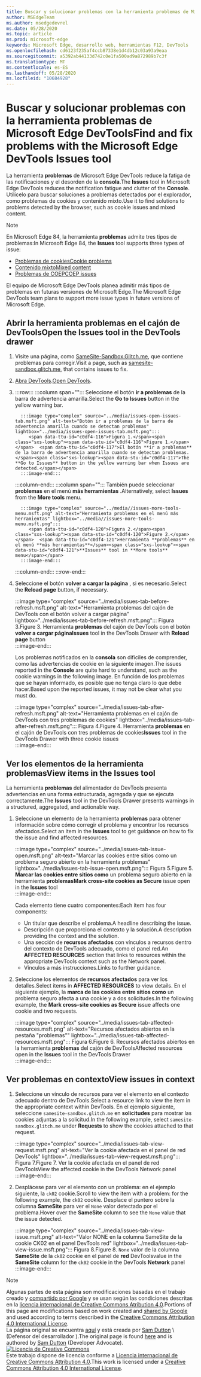 ```yaml
---
title: Buscar y solucionar problemas con la herramienta problemas de Microsoft Edge DevTools
author: MSEdgeTeam
ms.author: msedgedevrel
ms.date: 05/28/2020
ms.topic: article
ms.prod: microsoft-edge
keywords: Microsoft Edge, desarrollo web, herramientas F12, DevTools
ms.openlocfilehash: cd6123f235af4ccb87338e1d4db12c03a93a9eaa
ms.sourcegitcommit: a5392ab44133d742c0e1fa500ad9a872989b7c3f
ms.translationtype: MT
ms.contentlocale: es-ES
ms.lasthandoff: 05/28/2020
ms.locfileid: "10684928"
---
```

<!-- Copyright Sam Dutton 

   Licensed under the Apache License, Version 2.0 (the "License");
   you may not use this file except in compliance with the License.
   You may obtain a copy of the License at

       https://www.apache.org/licenses/LICENSE-2.0

   Unless required by applicable law or agreed to in writing, software
   distributed under the License is distributed on an "AS IS" BASIS,
   WITHOUT WARRANTIES OR CONDITIONS OF ANY KIND, either express or implied.
   See the License for the specific language governing permissions and
   limitations under the License.  -->  





# <span data-ttu-id="c0df4-103">Buscar y solucionar problemas con la herramienta problemas de Microsoft Edge DevTools</span><span class="sxs-lookup"><span data-stu-id="c0df4-103">Find and fix problems with the Microsoft Edge DevTools Issues tool</span></span>   



<span data-ttu-id="c0df4-104">La herramienta **problemas** de Microsoft Edge DevTools reduce la fatiga de las notificaciones y el desorden de la **consola**.</span><span class="sxs-lookup"><span data-stu-id="c0df4-104">The **Issues** tool in Microsoft Edge DevTools reduces the notification fatigue and clutter of the **Console**.</span></span>  <span data-ttu-id="c0df4-105">Utilícelo para buscar soluciones a problemas detectados por el explorador, como problemas de cookies y contenido mixto.</span><span class="sxs-lookup"><span data-stu-id="c0df4-105">Use it to find solutions to problems detected by the browser, such as cookie issues and mixed content.</span></span>  

> [!NOTE]
> <span data-ttu-id="c0df4-106">En Microsoft Edge 84, la herramienta **problemas** admite tres tipos de problemas:</span><span class="sxs-lookup"><span data-stu-id="c0df4-106">In Microsoft Edge 84, the **Issues** tool supports three types of issue:</span></span>  
> *   [<span data-ttu-id="c0df4-107">Problemas de cookies</span><span class="sxs-lookup"><span data-stu-id="c0df4-107">Cookie problems</span></span>][MDNSameSiteCookies]  
> *   [<span data-ttu-id="c0df4-108">Contenido mixto</span><span class="sxs-lookup"><span data-stu-id="c0df4-108">Mixed content</span></span>][MDNMixedContent]  
> *   [<span data-ttu-id="c0df4-109">Problemas de COEP</span><span class="sxs-lookup"><span data-stu-id="c0df4-109">COEP issues</span></span>][W3CCOEPSpec]
> 
> <span data-ttu-id="c0df4-110">El equipo de Microsoft Edge DevTools planea admitir más tipos de problemas en futuras versiones de Microsoft Edge.</span><span class="sxs-lookup"><span data-stu-id="c0df4-110">The Microsoft Edge DevTools team plans to support more issue types in future versions of Microsoft Edge.</span></span>  

## <span data-ttu-id="c0df4-111">Abrir la herramienta problemas en el cajón de DevTools</span><span class="sxs-lookup"><span data-stu-id="c0df4-111">Open the Issues tool in the DevTools drawer</span></span>   

1.  <span data-ttu-id="c0df4-112">Visite una página, como [SameSite-Sandbox.Glitch.me][GlitchSamesiteSandbox], que contiene problemas para corregir.</span><span class="sxs-lookup"><span data-stu-id="c0df4-112">Visit a page, such as [samesite-sandbox.glitch.me][GlitchSamesiteSandbox], that contains issues to fix.</span></span>  
1.  <span data-ttu-id="c0df4-113">[Abra DevTools][DevtoolsOpen].</span><span class="sxs-lookup"><span data-stu-id="c0df4-113">[Open DevTools][DevtoolsOpen].</span></span>  
1.  :::row:::
       :::column span="":::
          <span data-ttu-id="c0df4-114">Seleccione el botón **ir a problemas** de la barra de advertencia amarilla.</span><span class="sxs-lookup"><span data-stu-id="c0df4-114">Select the **Go to Issues** button in the yellow warning bar.</span></span>  
          
          :::image type="complex" source="../media/issues-open-issues-tab.msft.png" alt-text="Botón ir a problemas de la barra de advertencia amarilla cuando se detectan problemas" lightbox="../media/issues-open-issues-tab.msft.png":::
             <span data-ttu-id="c0df4-116">Figura 1.</span><span class="sxs-lookup"><span data-stu-id="c0df4-116">Figure 1.</span></span>  <span data-ttu-id="c0df4-117">El botón **ir a problemas** de la barra de advertencia amarilla cuando se detectan problemas.</span><span class="sxs-lookup"><span data-stu-id="c0df4-117">The **Go to Issues** button in the yellow warning bar when Issues are detected.</span></span>  
          :::image-end:::  
       :::column-end:::
       :::column span="":::
          <span data-ttu-id="c0df4-118">También puede seleccionar **problemas** en el menú **más herramientas** .</span><span class="sxs-lookup"><span data-stu-id="c0df4-118">Alternatively, select **Issues** from the **More tools** menu.</span></span>  
          
          :::image type="complex" source="../media//issues-more-tools-menu.msft.png" alt-text="Herramienta problemas en el menú más herramientas" lightbox="../media//issues-more-tools-menu.msft.png":::
             <span data-ttu-id="c0df4-120">Figura 2.</span><span class="sxs-lookup"><span data-stu-id="c0df4-120">Figure 2.</span></span>  <span data-ttu-id="c0df4-121">Herramienta **problemas** en el menú **más herramientas**</span><span class="sxs-lookup"><span data-stu-id="c0df4-121">**Issues** tool in **More tools** menu</span></span>  
          :::image-end:::  
       :::column-end:::
    :::row-end:::
    
1.  <span data-ttu-id="c0df4-122">Seleccione el botón **volver a cargar la página** , si es necesario.</span><span class="sxs-lookup"><span data-stu-id="c0df4-122">Select the **Reload page** button, if necessary.</span></span>  
    
    :::image type="complex" source="../media/issues-tab-before-refresh.msft.png" alt-text="Herramienta problemas del cajón de DevTools con el botón volver a cargar página" lightbox="../media/issues-tab-before-refresh.msft.png":::
       <span data-ttu-id="c0df4-124">Figura 3.</span><span class="sxs-lookup"><span data-stu-id="c0df4-124">Figure 3.</span></span>  <span data-ttu-id="c0df4-125">Herramienta **problemas** del cajón de DevTools con el botón **volver a cargar página**</span><span class="sxs-lookup"><span data-stu-id="c0df4-125">**Issues** tool in the DevTools Drawer with **Reload page** button</span></span>  
    :::image-end:::  

    <span data-ttu-id="c0df4-126">Los problemas notificados en la **consola** son difíciles de comprender, como las advertencias de cookie en la siguiente imagen.</span><span class="sxs-lookup"><span data-stu-id="c0df4-126">The issues reported in the **Console** are quite hard to understand, such as the cookie warnings in the following image.</span></span>  <span data-ttu-id="c0df4-127">En función de los problemas que se hayan informado, es posible que no tenga claro lo que debe hacer.</span><span class="sxs-lookup"><span data-stu-id="c0df4-127">Based upon the reported issues, it may not be clear what you must do.</span></span>  
    
    :::image type="complex" source="../media/issues-tab-after-refresh.msft.png" alt-text="Herramienta problemas en el cajón de DevTools con tres problemas de cookies" lightbox="../media/issues-tab-after-refresh.msft.png":::
       <span data-ttu-id="c0df4-129">Figura 4.</span><span class="sxs-lookup"><span data-stu-id="c0df4-129">Figure 4.</span></span>  <span data-ttu-id="c0df4-130">Herramienta **problemas** en el cajón de DevTools con tres problemas de cookies</span><span class="sxs-lookup"><span data-stu-id="c0df4-130">**Issues** tool in the DevTools Drawer with three cookie issues</span></span>  
    :::image-end:::  
    
## <span data-ttu-id="c0df4-131">Ver los elementos de la herramienta problemas</span><span class="sxs-lookup"><span data-stu-id="c0df4-131">View items in the Issues tool</span></span>   

<span data-ttu-id="c0df4-132">La herramienta **problemas** del alimentador de DevTools presenta advertencias en una forma estructurada, agregada y que se ejecuta correctamente.</span><span class="sxs-lookup"><span data-stu-id="c0df4-132">The **Issues** tool in the DevTools Drawer presents warnings in a structured, aggregated, and actionable way.</span></span>  

1.  <span data-ttu-id="c0df4-133">Seleccione un elemento de la herramienta **problemas** para obtener información sobre cómo corregir el problema y encontrar los recursos afectados.</span><span class="sxs-lookup"><span data-stu-id="c0df4-133">Select an item in the **Issues** tool to get guidance on how to fix the issue and find affected resources.</span></span>  
    
    :::image type="complex" source="../media/issues-tab-issue-open.msft.png" alt-text="Marcar las cookies entre sitios como un problema seguro abierto en la herramienta problemas" lightbox="../media/issues-tab-issue-open.msft.png":::
       <span data-ttu-id="c0df4-135">Figura 5.</span><span class="sxs-lookup"><span data-stu-id="c0df4-135">Figure 5.</span></span>  <span data-ttu-id="c0df4-136">**Marcar las cookies entre sitios como** un problema seguro abierto en la herramienta **problemas**</span><span class="sxs-lookup"><span data-stu-id="c0df4-136">**Mark cross-site cookies as Secure** issue open in the **Issues** tool</span></span>  
    :::image-end:::  
    
    <span data-ttu-id="c0df4-137">Cada elemento tiene cuatro componentes:</span><span class="sxs-lookup"><span data-stu-id="c0df4-137">Each item has four components:</span></span>  
    
    *   <span data-ttu-id="c0df4-138">Un titular que describe el problema.</span><span class="sxs-lookup"><span data-stu-id="c0df4-138">A headline describing the issue.</span></span>  
    *   <span data-ttu-id="c0df4-139">Descripción que proporciona el contexto y la solución.</span><span class="sxs-lookup"><span data-stu-id="c0df4-139">A description providing the context and the solution.</span></span>  
    *   <span data-ttu-id="c0df4-140">Una sección de **recursos afectados** con vínculos a recursos dentro del contexto de DevTools adecuado, como el panel red.</span><span class="sxs-lookup"><span data-stu-id="c0df4-140">An **AFFECTED RESOURCES** section that links to resources within the appropriate DevTools context such as the Network panel.</span></span>  
    *   <span data-ttu-id="c0df4-141">Vínculos a más instrucciones.</span><span class="sxs-lookup"><span data-stu-id="c0df4-141">Links to further guidance.</span></span>  
    
1.  <span data-ttu-id="c0df4-142">Seleccione los elementos de **recursos afectados** para ver los detalles.</span><span class="sxs-lookup"><span data-stu-id="c0df4-142">Select items in **AFFECTED RESOURCES** to view details.</span></span>  <span data-ttu-id="c0df4-143">En el siguiente ejemplo, la **marca de las cookies entre sitios como** un problema seguro afecta a una cookie y a dos solicitudes.</span><span class="sxs-lookup"><span data-stu-id="c0df4-143">In the following example, the **Mark cross-site cookies as Secure** issue affects one cookie and two requests.</span></span>  
    
    :::image type="complex" source="../media/issues-tab-affected-resources.msft.png" alt-text="Recursos afectados abiertos en la pestaña "problemas"" lightbox="../media/issues-tab-affected-resources.msft.png":::
       <span data-ttu-id="c0df4-145">Figura 6.</span><span class="sxs-lookup"><span data-stu-id="c0df4-145">Figure 6.</span></span>  <span data-ttu-id="c0df4-146">Recursos afectados abiertos en la herramienta **problemas** del cajón de DevTools</span><span class="sxs-lookup"><span data-stu-id="c0df4-146">Affected resources open in the **Issues** tool in the DevTools Drawer</span></span>  
    :::image-end:::  
    
## <span data-ttu-id="c0df4-147">Ver problemas en contexto</span><span class="sxs-lookup"><span data-stu-id="c0df4-147">View issues in context</span></span>   

1.  <span data-ttu-id="c0df4-148">Seleccione un vínculo de recursos para ver el elemento en el contexto adecuado dentro de DevTools.</span><span class="sxs-lookup"><span data-stu-id="c0df4-148">Select a resource link to view the item in the appropriate context within DevTools.</span></span>  <span data-ttu-id="c0df4-149">En el ejemplo siguiente, seleccione `samesite-sandbox.glitch.me` en **solicitudes** para mostrar las cookies adjuntas a la solicitud.</span><span class="sxs-lookup"><span data-stu-id="c0df4-149">In the following example, select `samesite-sandbox.glitch.me` under **Requests** to show the cookies attached to that request.</span></span>  
    
    :::image type="complex" source="../media/issues-tab-view-request.msft.png" alt-text="Ver la cookie afectada en el panel de red DevTools" lightbox="../media/issues-tab-view-request.msft.png":::
       <span data-ttu-id="c0df4-151">Figura 7.</span><span class="sxs-lookup"><span data-stu-id="c0df4-151">Figure 7.</span></span>  <span data-ttu-id="c0df4-152">Ver la cookie afectada en el panel de red DevTools</span><span class="sxs-lookup"><span data-stu-id="c0df4-152">View the affected cookie in the DevTools Network panel</span></span>  
    :::image-end:::  

1.  <span data-ttu-id="c0df4-153">Desplácese para ver el elemento con un problema: en el ejemplo siguiente, la `ck02` cookie.</span><span class="sxs-lookup"><span data-stu-id="c0df4-153">Scroll to view the item with a problem: for the following example, the `ck02` cookie.</span></span>  <span data-ttu-id="c0df4-154">Desplace el puntero sobre la columna **SameSite** para ver el `None` valor detectado por el problema.</span><span class="sxs-lookup"><span data-stu-id="c0df4-154">Hover over the **SameSite** column to see the `None` value that the issue detected.</span></span>  
    
    :::image type="complex" source="../media/issues-tab-view-issue.msft.png" alt-text="Valor NONE en la columna SameSite de la cookie CK02 en el panel DevTools red" lightbox="../media/issues-tab-view-issue.msft.png":::
       <span data-ttu-id="c0df4-156">Figura 8.</span><span class="sxs-lookup"><span data-stu-id="c0df4-156">Figure 8.</span></span>  `None` <span data-ttu-id="c0df4-157">valor de la columna **SameSite** de la `ck02` cookie en el panel de **red** DevTools</span><span class="sxs-lookup"><span data-stu-id="c0df4-157">value in the **SameSite** column for the `ck02` cookie in the DevTools **Network** panel</span></span>  
    :::image-end:::  

<!--## Feedback  -->  



<!-- image links -->  

<!-- links -->  

[DevtoolsOpen]: /microsoft-edge/devtools-guide-chromium/open "Abrir Microsoft Edge DevTools | Microsoft docs"  

[GlitchSamesiteSandbox]: https://samesite-sandbox.glitch.me "Pruebas de cookie SameSite | Intento"  

[MDNSameSiteCookies]: https://developer.mozilla.org/docs/Web/HTTP/Headers/Set-Cookie/SameSite "SameSite cookies | MDN"  
[MDNMixedContent]: https://developer.mozilla.org/docs/Web/Security/Mixed_content "Contenido mixto | MDN"  

[W3CCOEPSpec]: https://wicg.github.io/cross-origin-embedder-policy "Directiva de Embedder entre orígenes | Grupo de comunidades de la web"  

> [!NOTE]
> <span data-ttu-id="c0df4-163">Algunas partes de esta página son modificaciones basadas en el trabajo creado y [compartido por Google][GoogleSitePolicies] y se usan según las condiciones descritas en la [licencia internacional de Creative Commons Atribution 4,0][CCA4IL].</span><span class="sxs-lookup"><span data-stu-id="c0df4-163">Portions of this page are modifications based on work created and [shared by Google][GoogleSitePolicies] and used according to terms described in the [Creative Commons Attribution 4.0 International License][CCA4IL].</span></span>  
> <span data-ttu-id="c0df4-164">La página original se encuentra [aquí](https://developers.google.com/web/tools/chrome-devtools/issues/index) y está creada por [Sam Dutton][SamDutton] \ (Defensor del desarrollador \).</span><span class="sxs-lookup"><span data-stu-id="c0df4-164">The original page is found [here](https://developers.google.com/web/tools/chrome-devtools/issues/index) and is authored by [Sam Dutton][SamDutton] \(Developer Advocate\).</span></span>  
[![Licencia de Creative Commons][CCby4Image]][CCA4IL]  
<span data-ttu-id="c0df4-166">Este trabajo dispone de licencia conforme a [Licencia internacional de Creative Commons Attribution 4.0][CCA4IL].</span><span class="sxs-lookup"><span data-stu-id="c0df4-166">This work is licensed under a [Creative Commons Attribution 4.0 International License][CCA4IL].</span></span>  

[CCA4IL]: https://creativecommons.org/licenses/by/4.0  
[CCby4Image]: https://i.creativecommons.org/l/by/4.0/88x31.png  
[GoogleSitePolicies]: https://developers.google.com/terms/site-policies  
[KayceBasques]: https://developers.google.com/web/resources/contributors/kaycebasques  
[SamDutton]: https://developers.google.com/web/resources/contributors/samdutton  

